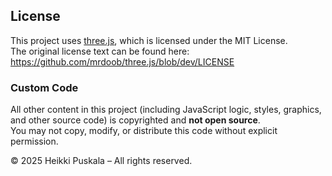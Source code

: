 ## License

This project uses [three.js](https://threejs.org/), which is licensed under the MIT License.  
The original license text can be found here: https://github.com/mrdoob/three.js/blob/dev/LICENSE


### Custom Code

All other content in this project (including JavaScript logic, styles, graphics, and other source code) is copyrighted and **not open source**.  
You may not copy, modify, or distribute this code without explicit permission.

© 2025 Heikki Puskala – All rights reserved.
